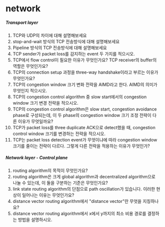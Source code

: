 # network

##### Transport layer
1. TCP와 UDP의 차이에 대해 설명해보세요
2. stop-and-wait 방식의 TCP 전송방식에 대해 설명해보세요
3. Pipeline 방식의 TCP 전송방식에 대해 설명해보세요
4. TCP sender가 packet loss를 감지하는 event 두 가지를 적으시오.
5. TCP에서 flow control이 필요한 이유가 무엇인가요? TCP receiver의 buffer의 역할은 무엇인가요? 
6. TCP의  connection setup 과정을 three-way handshake이라고 부르는 이유가 무엇인가요?
7. TCP의 congestion window 크기 변화 전략을 AIMD라고 한다. AIMD의 의미가 무엇인지 적으시오.  
8. TCP의 congestion control algorithm 중 slow start에서의 congestion window 크기 변경 전략을 적으시오. 
9. TCP의 congestion control algorithm은 slow start, congestion avoidance phase로 구성되는데, 이 두 phase의 congestion window 크기 조정 전략이 다른 이유가 무엇일까요? 
10. TCP가 packet loss를 three duplicate ACK으로 detect했을 때, congestion control window 크기를 변경하는 전략을 적으시오. 
11. TCP는 packet loss detection event가 무엇이냐에 따라 congestion window 크기를 줄이는 전략이 다르다. 그렇게 다른 전략을 적용하는 이유가 무엇인가?   

##### Network layer - Control plane
1. routing algorithm의 목적이 무엇인가요?
2. routing algorithm은 크게 global algorithm과 decentralized algorithm으로 나눌 수 있는데, 이 둘을 구분하는 기준은 무엇인가요?
3. link state routing algorithm의 단점으로 path oscillation가 있습니다. 이러한 현상이 일어나는 이유는 무엇인가요? 
4. distance vector routing algorithm에서 "distance vector"란 무엇을 지칭하나요? 
5. distance vector routing algorithm에서 x에서 y까지의 최소 비용 경로를 결정하는 방법을 설명하시오. 

